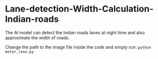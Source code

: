 # Lane-detection-Width-Calculation-Indian-roads
The AI model can detect the Indian roads lanes at night time and also approximate the width of roads. 

Change the path to the image file inside the code and simply run:
`python motor_lane.py`
